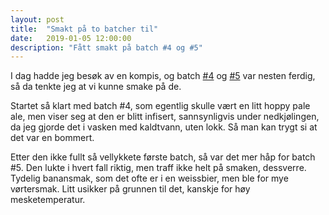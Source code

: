 ```yaml
---
layout: post
title:  "Smakt på to batcher til"
date:   2019-01-05 12:00:00
description: "Fått smakt på batch #4 og #5"
---
```


I dag hadde jeg besøk av en kompis, og batch [#4](batch/4-single-hop-lucky-jack) og [#5](batch/5-en-sjakkmesters-weissbier) var nesten ferdig, så da tenkte jeg at vi kunne smake på de.

Startet så klart med batch #4, som egentlig skulle vært en litt hoppy pale ale, men viser seg at den er blitt infisert, sannsynligvis under nedkjølingen, da jeg gjorde det i vasken med kaldtvann, uten lokk. Så man kan trygt si at det var en bommert.

Etter den ikke fullt så vellykkete første batch, så var det mer håp for batch #5. Den lukte i hvert fall riktig, men traff ikke helt på smaken, dessverre. Tydelig banansmak, som det ofte er i en weissbier, men ble for mye vørtersmak. Litt usikker på grunnen til det, kanskje for høy mesketemperatur.
